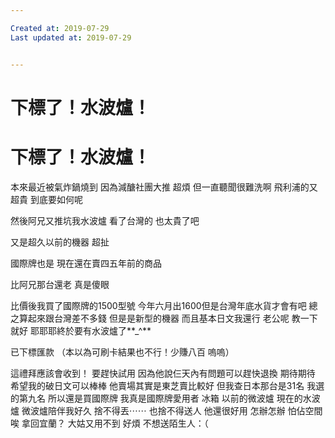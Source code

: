 ```yaml
---

Created at: 2019-07-29
Last updated at: 2019-07-29


---
```


# 下標了！水波爐！


# **下標了！水波爐！**

本來最近被氣炸鍋燒到
因為減醣社團大推
超煩
但一直聽聞很難洗啊
飛利浦的又超貴
到底要如何呢

然後阿兄又推坑我水波爐
看了台灣的
也太貴了吧

又是超久以前的機器
超扯

國際牌也是
現在還在賣四五年前的商品

比阿兄那台還老
真是傻眼

比價後我買了國際牌的1500型號
今年六月出1600但是台灣年底水貨才會有吧
總之算起來跟台灣差不多錢
但是是新型的機器
而且基本日文我還行
老公呢 教一下就好
耶耶耶終於要有水波爐了**\_^**

已下標匯款
（本以為可刷卡結果也不行！少賺八百 嗚嗚）

這禮拜應該會收到！
要趕快試用
因為他說仨天內有問題可以趕快退換
期待期待
希望我的破日文可以棒棒
他賣場其實是東芝賣比較好
但我查日本那台是31名
我選的第九名
所以還是買國際牌
我真是國際牌愛用者
冰箱 以前的微波爐 現在的水波爐
微波爐陪伴我好久
捨不得丟⋯⋯
也捨不得送人
他還很好用
怎辦怎辦
怕佔空間
唉
拿回宜蘭？
大姑又用不到
好煩
不想送陌生人：（


